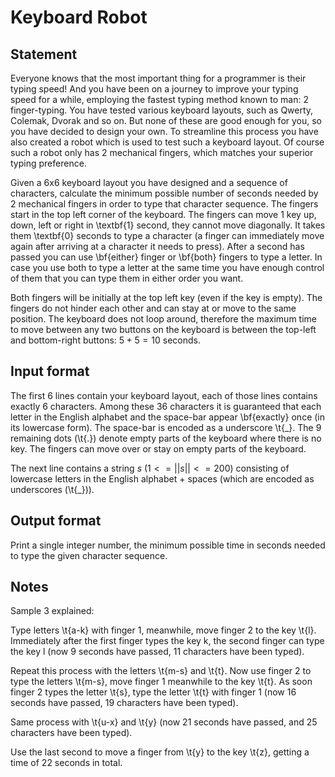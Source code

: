 # Keyboard Robot

## Statement

Everyone knows that the most important thing for a programmer is their typing speed! And you have been on a journey to improve your typing speed for a while, employing the fastest typing method known to man: 2 finger-typing. You have tested various keyboard layouts, such as Qwerty, Colemak, Dvorak and so on. But none of these are good enough for you, so you have decided to design your own. To streamline this process you have also created a robot which is used to test such a keyboard layout. Of course such a robot only has 2 mechanical fingers, which matches your superior typing preference.

Given a 6x6 keyboard layout you have designed and a sequence of characters, calculate the minimum possible number of seconds needed by 2 mechanical fingers in order to type that character sequence. The fingers start in the top left corner of the keyboard. The fingers can move 1 key up, down, left or right in \textbf{1} second, they cannot move diagonally. It takes them \textbf{0} seconds to type a character (a finger can immediately move again after arriving at a character it needs to press). After a second has passed you can use \bf{either} finger or \bf{both} fingers to type a letter. In case you use both to type a letter at the same time you have enough control of them that you can type them in either order you want.

Both fingers will be initially at the top left key (even if the key is empty). The fingers do not hinder each other and can stay at or move to the same position. The keyboard does not loop around, therefore the maximum time to move between any two buttons on the keyboard is between the top-left and bottom-right buttons: $5+5 = 10$ seconds.


## Input format

The first 6 lines contain your keyboard layout, each of those lines contains exactly 6 characters. Among these 36 characters it is guaranteed that each letter in the English alphabet and the space-bar appear \bf{exactly} once (in its lowercase form). The space-bar is encoded as a underscore \t{_}. The 9 remaining dots (\t{.}) denote empty parts of the keyboard where there is no key. The fingers can move over or stay on empty parts of the keyboard.

The next line contains a string $s$ ($1 <= ||s|| <= 200$) consisting of lowercase letters in the English alphabet + spaces (which are encoded as underscores (\t{_})).

## Output format

Print a single integer number, the minimum possible time in seconds needed to type the given character sequence.

## Notes 

Sample 3 explained:

Type letters \t{a-k} with finger 1, meanwhile, move finger 2 to the key \t{l}. Immediately after the first finger types the key k, the second finger can type the key l (now 9 seconds have passed, 11 characters have been typed).

Repeat this process with the letters \t{m-s} and \t{t}. Now use finger 2 to type the letters \t{m-s}, move finger 1 meanwhile to the key \t{t}. As soon finger 2 types the letter \t{s}, type the letter \t{t} with finger 1 (now 16 seconds have passed, 19 characters have been typed).

Same process with \t{u-x} and \t{y} (now 21 seconds have passed, and 25 characters have been typed).

Use the last second to move a finger from \t{y} to the key \t{z}, getting a time of 22 seconds in total.
